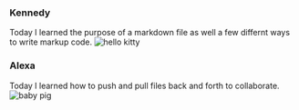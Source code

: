 ### Kennedy
Today I learned the purpose of a markdown file as well a few differnt ways to write markup code.
![hello kitty](https://encrypted-tbn0.gstatic.com/images?q=tbn:ANd9GcRyVN_J43m0Ai0I7hzS5HFLhGbUAhM_ijjbUw&usqp=CAU)

### Alexa
Today I learned how to push and pull files back and forth to collaborate. 
![baby pig](https://b1157417.smushcdn.com/1157417/wp-content/uploads/pig-eating-watermelon-piglet-close-up-outdoors-on-farm-e1552518640778-825x623.jpg?lossy=1&strip=1&webp=0) 